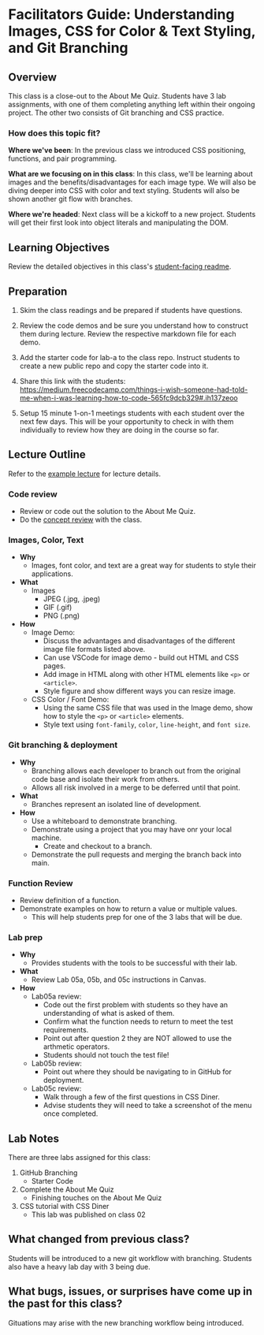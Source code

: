 # Facilitators Guide: Understanding Images, CSS for Color & Text Styling, and Git Branching

## Overview

This class is a close-out to the About Me Quiz. Students have 3 lab assignments, with one of them completing anything left within their ongoing project. The other two consists of Git branching and CSS practice.

### How does this topic fit?

**Where we've been**:
In the previous class we introduced CSS positioning, functions, and pair programming.

**What are we focusing on in this class**:
In this class, we'll be learning about images and the benefits/disadvantages for each image type. We will also be diving deeper into CSS with color and text styling. Students will also be shown another git flow with branches.

**Where we're headed**:
Next class will be a kickoff to a new project. Students will get their first look into object literals and manipulating the DOM.

## Learning Objectives

Review the detailed objectives in this class's [student-facing readme](../README.md).

## Preparation

1. Skim the class readings and be prepared if students have questions.
1. Review the code demos and be sure you understand how to construct them during lecture. Review the respective markdown file for each demo.
1. Add the starter code for lab-a to the class repo. Instruct students to create a new public repo and copy the starter code into it.

1. Share this link with the students: <https://medium.freecodecamp.com/things-i-wish-someone-had-told-me-when-i-was-learning-how-to-code-565fc9dcb329#.ih137zeoo>

1. Setup 15 minute 1-on-1 meetings students with each student over the next few days. This will be your opportunity to check in with them individually to review how they are doing in the course so far.

## Lecture Outline
<!-- NOTE TO INSTRUCTOR: If you make any changes to the lecture, make matching changes into LECTURE.md -->

Refer to the [example lecture](LECTURE.md) for lecture details.

### Code review

- Review or code out the solution to the About Me Quiz.
- Do the [concept review](https://codefellows.github.io/code-201-guide/curriculum/class-05/warm-up/) with the class.

### Images, Color, Text

- **Why**
  - Images, font color, and text are a great way for students to style their applications.
- **What**
  - Images
    - JPEG (.jpg, .jpeg)
    - GIF (.gif)
    - PNG (.png)
- **How**
  - Image Demo:
    - Discuss the advantages and disadvantages of the different image file formats listed above.
    - Can use VSCode for image demo - build out HTML and CSS pages.
    - Add image in HTML along with other HTML elements like `<p>` or `<article>`.
    - Style figure and show different ways you can resize image.
  - CSS Color / Font Demo:
    - Using the same CSS file that was used in the Image demo, show how to style the `<p>` or `<article>` elements.
    - Style text using `font-family`, `color`, `line-height`, and `font size`.

### Git branching & deployment

- **Why**
  - Branching allows each developer to branch out from the original code base and isolate their work from others.
  - Allows all risk involved in a merge to be deferred until that point.
- **What**
  - Branches represent an isolated line of development.
- **How**
  - Use a whiteboard to demonstrate branching.
  - Demonstrate using a project that you may have onr your local machine.
    - Create and checkout to a branch.
  - Demonstrate the pull requests and merging the branch back into main.

### Function Review

- Review definition of a function.
- Demonstrate examples on how to return a value or multiple values.
  - This will help students prep for one of the 3 labs that will be due.

### Lab prep

- **Why**
  - Provides students with the tools to be successful with their lab.
- **What**
  - Review Lab 05a, 05b, and 05c instructions in Canvas.
- **How**
  - Lab05a review:
    - Code out the first problem with students so they have an understanding of what is asked of them.
    - Confirm what the function needs to return to meet the test requirements.
    - Point out after question 2 they are NOT allowed to use the arthmetic operators.
    - Students should not touch the test file!
  - Lab05b review:
    - Point out where they should be navigating to in GitHub for deployment.
  - Lab05c review:
    - Walk through a few of the first questions in CSS Diner.
    - Advise students they will need to take a screenshot of the menu once completed.

## Lab Notes

There are three labs assigned for this class:

1. GitHub Branching
   - Starter Code
1. Complete the About Me Quiz
   - Finishing touches on the About Me Quiz
1. CSS tutorial with CSS Diner
   - This lab was published on class 02

## What changed from previous class?

Students will be introduced to a new git workflow with branching. Students also have a heavy lab day with 3 being due.

## What bugs, issues, or surprises have come up in the past for this class?

Gituations may arise with the new branching workflow being introduced.

